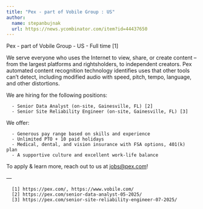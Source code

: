 ```yaml
---
title: "Pex - part of Vobile Group : US"
author:
  name: stepanbujnak
  url: https://news.ycombinator.com/item?id=44437650
---
```


<JobNavigation />

Pex - part of Vobile Group - US - Full time [1]

We serve everyone who uses the Internet to view, share, or create content – from the largest platforms and rightsholders, to independent creators. Pex automated content recognition technology identifies uses that other tools can’t detect, including modified audio with speed, pitch, tempo, language, and other distortions.

We are hiring for the following positions:

<pre><code>  - Senior Data Analyst (on-site, Gainesville, FL) [2]
  - Senior Site Reliability Engineer (on-site, Gainesville, FL) [3]
</code></pre>
We offer:

<pre><code>  - Generous pay range based on skills and experience
  - Unlimited PTO + 10 paid holidays
  - Medical, dental, and vision insurance with FSA options, 401(k) plan
  - A supportive culture and excellent work-life balance
</code></pre>
To apply &amp; learn more, reach out to us at jobs@pex.com!

—

<pre><code>  [1] https:&#x2F;&#x2F;pex.com&#x2F;, https:&#x2F;&#x2F;www.vobile.com&#x2F;
  [2] https:&#x2F;&#x2F;pex.com&#x2F;senior-data-analyst-05-2025&#x2F;
  [3] https:&#x2F;&#x2F;pex.com&#x2F;senior-site-reliability-engineer-07-2025&#x2F;</code></pre>
<JobApplication />
